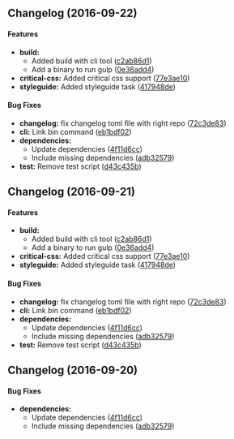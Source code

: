 <a name=""></a>
##  Changelog (2016-09-22)


#### Features

* **build:**
  *  Added build with cli tool ([c2ab86d1](https://github.com/epiqo/recruiter_epiq_deps/commit/c2ab86d10fec8eb5dec1f4959576296d327726ed))
  *  Add a binary to run gulp ([0e36add4](https://github.com/epiqo/recruiter_epiq_deps/commit/0e36add4f8336c1574dfe55b02ef04b7e179b53e))
* **critical-css:**  Added critical css support ([77e3ae10](https://github.com/epiqo/recruiter_epiq_deps/commit/77e3ae104e34f3933dac09cec291ef1401a8d8e7))
* **styleguide:**  Added styleguide task ([417948de](https://github.com/epiqo/recruiter_epiq_deps/commit/417948de5625b26376043368de6e385a78962bab))

#### Bug Fixes

* **changelog:**  fix changelog toml file with right repo ([72c3de83](https://github.com/epiqo/recruiter_epiq_deps/commit/72c3de8376451d31a16ddbd3d177a11225c263ed))
* **cli:**  Link bin command ([eb1bdf02](https://github.com/epiqo/recruiter_epiq_deps/commit/eb1bdf02fb4479a866a40eacce4fb61cec47e2cc))
* **dependencies:**
  *  Update dependencies ([4f11d6cc](https://github.com/epiqo/recruiter_epiq_deps/commit/4f11d6cc625cd0ca228b1f849358512a5686dcf5))
  *  Include missing dependencies ([adb32579](https://github.com/epiqo/recruiter_epiq_deps/commit/adb32579bf96668ba19005e38543495808998ef9))
* **test:**  Remove test script ([d43c435b](https://github.com/epiqo/recruiter_epiq_deps/commit/d43c435b89ea6ca3ecff1e5701563a9700399af0))



<a name=""></a>
##  Changelog (2016-09-21)


#### Features

* **build:**
  *  Added build with cli tool ([c2ab86d1](https://github.com/epiqo/recruiter_epiq_deps/commit/c2ab86d10fec8eb5dec1f4959576296d327726ed))
  *  Add a binary to run gulp ([0e36add4](https://github.com/epiqo/recruiter_epiq_deps/commit/0e36add4f8336c1574dfe55b02ef04b7e179b53e))
* **critical-css:**  Added critical css support ([77e3ae10](https://github.com/epiqo/recruiter_epiq_deps/commit/77e3ae104e34f3933dac09cec291ef1401a8d8e7))
* **styleguide:**  Added styleguide task ([417948de](https://github.com/epiqo/recruiter_epiq_deps/commit/417948de5625b26376043368de6e385a78962bab))

#### Bug Fixes

* **changelog:**  fix changelog toml file with right repo ([72c3de83](https://github.com/epiqo/recruiter_epiq_deps/commit/72c3de8376451d31a16ddbd3d177a11225c263ed))
* **cli:**  Link bin command ([eb1bdf02](https://github.com/epiqo/recruiter_epiq_deps/commit/eb1bdf02fb4479a866a40eacce4fb61cec47e2cc))
* **dependencies:**
  *  Update dependencies ([4f11d6cc](https://github.com/epiqo/recruiter_epiq_deps/commit/4f11d6cc625cd0ca228b1f849358512a5686dcf5))
  *  Include missing dependencies ([adb32579](https://github.com/epiqo/recruiter_epiq_deps/commit/adb32579bf96668ba19005e38543495808998ef9))
* **test:**  Remove test script ([d43c435b](https://github.com/epiqo/recruiter_epiq_deps/commit/d43c435b89ea6ca3ecff1e5701563a9700399af0))



<a name=""></a>
##  Changelog (2016-09-20)


#### Bug Fixes

* **dependencies:**
  *  Update dependencies ([4f11d6cc](https://github.com/epiqo/recruiter_epiq_deps/commit/4f11d6cc625cd0ca228b1f849358512a5686dcf5))
  *  Include missing dependencies ([adb32579](https://github.com/epiqo/recruiter_epiq_deps/commit/adb32579bf96668ba19005e38543495808998ef9))



